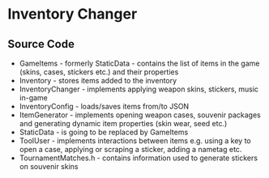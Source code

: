 # Inventory Changer

## Source Code
- GameItems - formerly StaticData - contains the list of items in the game (skins, cases, stickers etc.) and their properties
- Inventory - stores items added to the inventory
- InventoryChanger - implements applying weapon skins, stickers, music in-game
- InventoryConfig - loads/saves items from/to JSON
- ItemGenerator - implements opening weapon cases, souvenir packages and generating dynamic item properties (skin wear, seed etc.)
- StaticData - is going to be replaced by GameItems
- ToolUser - implements interactions between items e.g. using a key to open a case, applying or scraping a sticker, adding a nametag etc.
- TournamentMatches.h - contains information used to generate stickers on souvenir skins
